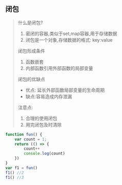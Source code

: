 ## 闭包

> 什么是闭包?
>
> 1. 密闭的容器,类似于set,map容器,用于存储数据
> 2. 闭包是一个对象,存储数据的格式: key:value
>
> 闭包形成条件
>
> 1. 函数嵌套
> 2. 内部函数引用外部函数的局部变量
>
> 闭包的优缺点
>
> - 优点: 延长外部函数局部变量的生命周期
> - 缺点:容易造成内存泄漏
>
> 注意点:
>
> 	1. 合理的使用闭包
>  	2. 用完闭包及时清除

```js
function fun() {
    var count = 1;
    return (() => {
        count++
        console.log(count)
    })
}
var f1 = fun()
f1() //2
f1() //3
```

